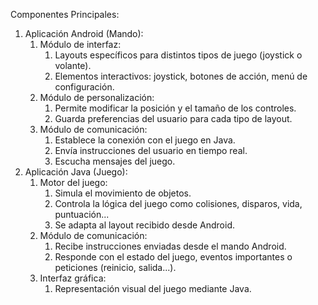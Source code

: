 Componentes Principales:
1. Aplicación Android (Mando):
	1. Módulo de interfaz:
		1. Layouts específicos para distintos tipos de juego (joystick o volante).
		2. Elementos interactivos: joystick, botones de acción, menú de configuración.
	2. Módulo de personalización:
		1. Permite modificar la posición y el tamaño de los controles.
		2. Guarda preferencias del usuario para cada tipo de layout.
	3. Módulo de comunicación:
		1. Establece la conexión con el juego en Java.
		2. Envía instrucciones del usuario en tiempo real.
		3. Escucha mensajes del juego.
2. Aplicación Java (Juego):
	1. Motor del juego:
		1. Simula el movimiento de objetos.
		2. Controla la lógica del juego como colisiones, disparos, vida, puntuación...
		3. Se adapta al layout recibido desde Android.
	2. Módulo de comunicación:
		1. Recibe instrucciones enviadas desde el mando Android.
		2. Responde con el estado del juego, eventos importantes o peticiones (reinicio, salida...).
	3. Interfaz gráfica:
		1. Representación visual del juego mediante Java.
